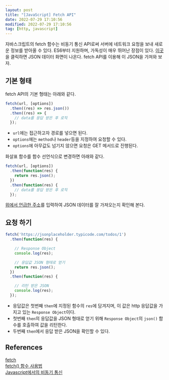 ```yaml
---
layout: post
title: "[JavaScript] Fetch API"
date: 2022-07-29 17:10:56
modified: 2022-07-29 17:10:56
tag: [http, javascript]
---
```


자바스크립트의 fetch 함수는 비동기 통신 API로써 서버에 네트워크 요청을 보내 새로운 정보를 받아올 수 있다. ES6부터 지원하며, 가독성이 매우 뛰어난 장점이 있다. [이곳](https://jsonplaceholder.typicode.com/todos/1)을 클릭하면 JSON 데이터 화면이 나온다. fetch API를 이용해 이 JSON을 가져와 보자.

## 기본 형태
fetch API의 기본 형태는 아래와 같다.

```javascript
fetch(url, [options])
  .then((res) => res.json())
  .then((res) => {
    // data를 응답 받은 후 로직
  });
```

* `url`에는 접근하고자 경로를 넣으면 된다.  
* `options`에는 `method`나 `header`등을 지정하여 요청할 수 있다.  
* `options`에 아무값도 넘기지 않으면 요청은 GET 메서드로 진행된다.  

화살표 함수를 함수 선언식으로 변경하면 아래와 같다.

```javascript
fetch(url, [options])
  .then(function(res) {
    return res.json();
  })
  .then(function(res) {
    // data를 응답 받은 후 로직
  });
```

[위에서 언급한 주소](https://jsonplaceholder.typicode.com/todos/1)를 입력하여 JSON 데이터를 잘 가져오는지 확인해 본다.

## 요청 하기
```javascript
fetch('https://jsonplaceholder.typicode.com/todos/1')
  .then(function(res) {

    // Response Object
    console.log(res);

    // 응답값 JSON 형태로 얻기
    return res.json();
  })
  .then(function(res) {

    // 리턴 받은 JSON
    console.log(res);
  });
```

* 응답값은 첫번째 `then`에 지정된 함수의 `res`에 담겨지며, 이 값은 http 응답값을 가지고 있는 `Response Object`이다.  
* 첫번째 `then`의 응답값을 JSON 형태로 얻기 위해 `Response Object`의 `json()` 함수를 호출하여 값을 리턴한다.  
* 두번째 `then`에서 응답 받은 JSON을 확인할 수 있다.

## References
[fetch](https://ko.javascript.info/fetch)  
[fetch() 함수 사용법](https://yeri-kim.github.io/posts/fetch/#fetch-함수-기본)  
[Javascript에서의 비동기 통신](https://m.blog.naver.com/dndlab/221783285664)

